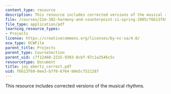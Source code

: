 ```yaml
---
content_type: resource
description: This resource includes corrected versions of the musical rhythms.
file: /courses/21m-302-harmony-and-counterpoint-ii-spring-2005/f6b13f690ee3b7f06764b0e5c7521287_joy_ebertz_correct.pdf
file_type: application/pdf
learning_resource_types:
- Projects
license: https://creativecommons.org/licenses/by-nc-sa/4.0/
ocw_type: OCWFile
parent_title: Projects
parent_type: CourseSection
parent_uid: c7f12460-2215-9303-8cbf-97c1a3546c5c
resourcetype: Document
title: joy_ebertz_correct.pdf
uid: f6b13f69-0ee3-b7f0-6764-b0e5c7521287
---
```

This resource includes corrected versions of the musical rhythms.